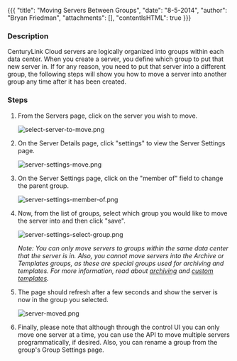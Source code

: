 {{{
  "title": "Moving Servers Between Groups",
  "date": "8-5-2014",
  "author": "Bryan Friedman",
  "attachments": [],
  "contentIsHTML": true
}}}

<h3>Description</h3>
<p>CenturyLink Cloud servers are logically organized into groups within each data center. When you create a server, you define which group to put that new server in. If for any reason, you need to put that server into a different group, the following steps
  will show you how to&nbsp;move a server into another group any time after it has been created.</p>
<h3>Steps</h3>
<ol>
  <li><p>From the Servers page, click on the server you wish to move.</p>
  <p><img src="https://t3n.zendesk.com/attachments/token/fldpjbB0p6uTmh1Zy6lgYSQ2R/?name=select-server-to-move.png" alt="select-server-to-move.png" /></p>
  </li>
  <li><p>On the Server Details page, click "settings" to view the Server Settings page.</p>
    <p><img src="https://t3n.zendesk.com/attachments/token/ryNRf6lFyFAj1TTPqeSoZwQAU/?name=server-settings-move.png" alt="server-settings-move.png" /></p>
  </li>
  <li><p>On the Server Settings page, click on the "member of" field to change the parent group.</p>
  <p><img src="https://t3n.zendesk.com/attachments/token/cdQ7rpYTdisGPHcHH3GbDYHdY/?name=server-settings-member-of.png" alt="server-settings-member-of.png" /></p>
  </li>
  <li><p>Now, from the list of groups, select which group you would like to move the server into and then click "save".</p>
    <p><img src="https://t3n.zendesk.com/attachments/token/pUOv7hYG71JobeRn24Zt2CRlR/?name=server-settings-select-group.png" alt="server-settings-select-group.png" /></p>
    <p><em>Note: You can only move servers to groups within the same data center that the server is in. Also, you cannot move servers into the Archive or Templates groups, as these are special groups used for archiving and templates. For more information, read about <a href="https://t3n.zendesk.com/entries/23112825-Understanding-VM-Deployment-Options-and-Power-States#archive">archiving</a>&nbsp;and <a href="https://t3n.zendesk.com/entries/22353625-How-To-Create-Customer-Specific-OS-Templates">custom templates</a>.</em></p>
  </li>
  <li><p>The page should refresh after a few seconds and show the server is now in the group you selected.</p>
    <p><img src="https://t3n.zendesk.com/attachments/token/1tanzf8XDCeqk7rLrNT5hhZzI/?name=server-moved.png" alt="server-moved.png" /></p>
  </li>
  <li>Finally, please note that although through the control UI you can only move one server at a time, you can use the API to move multiple servers programmatically, if desired. Also,&nbsp;you can rename a group from the group's Group Settings page.</li>
</ol>
